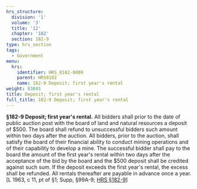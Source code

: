 ```yaml
---
hrs_structure:
  division: '1'
  volume: '3'
  title: '12'
  chapter: '182'
  section: 182-9
type: hrs_section
tags:
  - Government
menu:
  hrs:
    identifier: HRS_0182-0009
    parent: HRS0182
    name: 182-9 Deposit; first year's rental
weight: 83045
title: Deposit; first year's rental
full_title: 182-9 Deposit; first year's rental
---
```

**§182-9 Deposit; first year's rental.** All bidders shall prior to the date of public auction post with the board of land and natural resources a deposit of $500\. The board shall refund to unsuccessful bidders such amount within two days after the auction. All bidders, prior to the auction, shall satisfy the board of their financial ability to conduct mining operations and of their capability to develop a mine. The successful bidder shall pay to the board the amount of the first year's rental within two days after the acceptance of the bid by the board and the $500 deposit shall be credited against such sum. If the deposit exceeds the first year's rental, the excess shall be refunded. All rentals thereafter are payable in advance once a year. [L 1963, c 11, pt of §1; Supp, §99A-9; [HRS §182-9](/title-12/chapter-182/section-182-9/)]